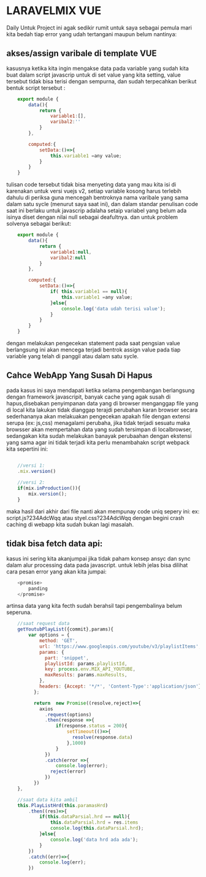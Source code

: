 # LARAVELMIX VUE
Daily Untuk Project ini agak sedikir rumit untuk saya sebagai pemula mari kita bedah tiap error yang udah tertangani maupun belum nantinya:

## akses/assign varibale di template VUE
kasusnya ketika kita ingin mengakse data pada variable yang sudah kita buat dalam script javascrip untuk di set value yang kita setting, value tersebut tidak bisa terisi dengan sempurna, dan sudah terpecahkan berikut bentuk script tersebut :
```javascript
    export module {
        data(){
            return {
                variable1:[],
                varibal2:''
            }
        },

        computed:{
            setData:()=>{
                this.variable1 =any value;
            }
        }
    }
```
tulisan code tersebut tidak bisa menyeting data yang mau kita isi di karenakan untuk versi vuejs v2, setiap variable kosong harus terlebih dahulu di periksa guna mencegah bentroknya nama varibale yang sama dalam satu sycle (menurut saya saat ini), dan dalam standar penulisan code saat ini berlaku untuk javascrip adalaha setaip variabel yang belum ada isinya diset dengan nilai null sebagai deafultnya. dan untuk problem solvenya sebagai berikut:
```javascript
    export module {
        data(){
            return {
                variable1:null,
                varibal2:null
            }
        },

        computed:{
            setData:()=>{
                if( this.variable1 == null){
                    this.variable1 =any value;
                }else{
                    console.log('data udah terisi value');
                }
            }
        }
    }
```
dengan melakukan pengecekan statement pada saat pengsian value berlangsung ini akan mencega terjadi bentrok assign value pada tiap variable yang telah di panggil atau dalam satu sycle.

## Cahce WebApp Yang Susah Di Hapus
pada kasus ini saya mendapati ketika selama pengembangan  berlangsung dengan framework javascripit, banyak cache yang agak susah di hapus,disebakan penyimpanan data yang di browser menganggap file yang di local kita lakukan tidak dianggap terajdi perubahan karan browser secara sederhananya akan melakuakan pengecekan apakah file dengan extensi serupa (ex: js,css) menagalami perubaha, jika tidak terjadi sesuatu maka browsser akan mempertahan data yang sudah tersimpan di localbrowser, sedangakan kita sudah melakukan banayak perubaahan dengan ekstensi yang sama agar ini tidak terjadi kita perlu menambahakn script webpack kita sepertini ini:
```javascript

    //versi 1:
    .mix.version()
    
    //versi 2:
    if(mix.inProduction()){
        mix.version();
    }
```
maka hasil dari akhir dari file nanti akan mempunay code uniq sepery ini:
ex: script.js?234AdcWqq atau styel.css?234AdcWqq dengan begini crash caching di webapp kita sudah bukan lagi masalah.

## tidak bisa fetch data api:
kasus ini sering kita akanjumpai jika tidak paham konsep ansyc dan sync dalam alur processing data pada javascript. untuk lebih jelas bisa dilihat cara pesan error yang akan kita jumpai:
```javascript
    <promise>
        panding
    </promise>
```
artinsa data yang kita fecth sudah berahsil tapi pengembalinya belum seperuna.
```javascript
    //saat request data
    getYoutubPlayList({commit},params){
        var options = {
            method: 'GET',
            url: 'https://www.googleapis.com/youtube/v3/playlistItems',
            params: {
              part: 'snippet',
              playlistId: params.playlistId,
              key: process.env.MIX_API_YOUTUBE,
              maxResults: params.maxResults,
            },
            headers: {Accept: '*/*', 'Content-Type':'application/json'}
          };

          return  new Promise((resolve,reject)=>{
            axios
              .request(options)
              .then(response =>{
                  if(response.status = 200){
                      setTimeout(()=>{
                        resolve(response.data)
                      },1000)
                  }
              })
              .catch(error =>{
                  console.log(error);
                reject(error)
              })
          })          
    },

    //saat data kita ambil
    this.PlayListHrd(this.paramasHrd)
        .then((res)=>{
            if(this.dataParsial.hrd == null){
                this.dataParsial.hrd = res.items
                console.log(this.dataParsial.hrd);
            }else{
                console.log('data hrd ada ada');
            }
        })
        .catch((err)=>{
            console.log(err);
        })

```